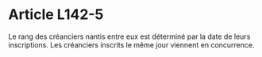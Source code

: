 # Article L142-5

Le rang des créanciers nantis entre eux est déterminé par la date de leurs inscriptions. Les créanciers inscrits le même jour viennent en concurrence.
